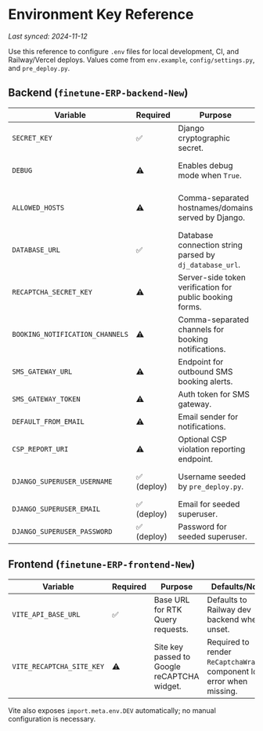 # Environment Key Reference

_Last synced: 2024-11-12_

Use this reference to configure `.env` files for local development, CI, and
Railway/Vercel deploys. Values come from `env.example`, `config/settings.py`, and
`pre_deploy.py`.

## Backend (`finetune-ERP-backend-New`)

| Variable | Required | Purpose | Defaults/Notes |
| --- | --- | --- | --- |
| `SECRET_KEY` | ✅ | Django cryptographic secret. | Falls back to `"fallback-in-dev"` if unset (local only). |
| `DEBUG` | ⚠️ | Enables debug mode when `True`. | Defaults to `False`. Keep `False` in production. |
| `ALLOWED_HOSTS` | ⚠️ | Comma-separated hostnames/domains served by Django. | Defaults to production hosts plus localhost when unset. |
| `DATABASE_URL` | ✅ | Database connection string parsed by `dj_database_url`. | Defaults to SQLite database at `db.sqlite3`. |
| `RECAPTCHA_SECRET_KEY` | ⚠️ | Server-side token verification for public booking forms. | Empty string disables verification. |
| `BOOKING_NOTIFICATION_CHANNELS` | ⚠️ | Comma-separated channels for booking notifications. | Defaults to `email,sms`. |
| `SMS_GATEWAY_URL` | ⚠️ | Endpoint for outbound SMS booking alerts. | Optional; leave blank to disable SMS. |
| `SMS_GATEWAY_TOKEN` | ⚠️ | Auth token for SMS gateway. | Optional; leave blank with SMS disabled. |
| `DEFAULT_FROM_EMAIL` | ⚠️ | Email sender for notifications. | Defaults to `noreply@example.com`. |
| `CSP_REPORT_URI` | ⚠️ | Optional CSP violation reporting endpoint. | Adds `report-uri` to CSP when set. |
| `DJANGO_SUPERUSER_USERNAME` | ✅ (deploy) | Username seeded by `pre_deploy.py`. | Required for first deploy to create admin. |
| `DJANGO_SUPERUSER_EMAIL` | ✅ (deploy) | Email for seeded superuser. | Only used when seeding. |
| `DJANGO_SUPERUSER_PASSWORD` | ✅ (deploy) | Password for seeded superuser. | Only used when seeding. |

## Frontend (`finetune-ERP-frontend-New`)

| Variable | Required | Purpose | Defaults/Notes |
| --- | --- | --- | --- |
| `VITE_API_BASE_URL` | ✅ | Base URL for RTK Query requests. | Defaults to Railway dev backend when unset. |
| `VITE_RECAPTCHA_SITE_KEY` | ⚠️ | Site key passed to Google reCAPTCHA widget. | Required to render `ReCaptchaWrapper`; component logs error when missing. |

Vite also exposes `import.meta.env.DEV` automatically; no manual configuration is
necessary.
